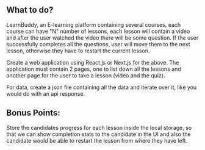 ## What to do?

LearnBuddy, an E-learning platform containing several courses, each course can have "N" number of lessons, each lesson will contain a video and after the user watched the video there will be some question. If the user successfully completes all the questions, user will move them to the next lesson, otherwise they have to restart the current lesson.

Create a web application using React.js or Next.js for the above. The application must contain 2 pages, one to list down all the lessons and another page for the user to take a lesson (video and the quiz).

For data, create a json file containing all the data and iterate over it, like you would do with an api response.

## Bonus Points:

Store the candidates progress for each lesson inside the local storage, so that we can show completion stats to the candidate in the UI and also the candidate would be able to restart the lesson from where they have left.
